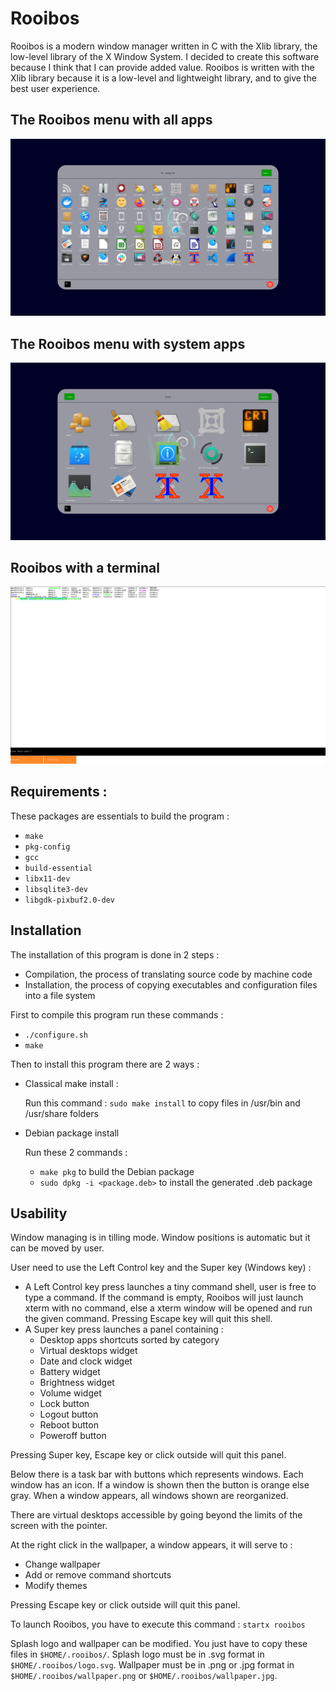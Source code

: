 # Rooibos
Rooibos is a modern window manager written in C with the Xlib library, the low-level library of the X Window System. I decided to create this software because I think that I can provide added value.
Rooibos is written with the Xlib library because it is a low-level and lightweight library, and to give the best user experience.

## The Rooibos menu with all apps
![Rooibos menu](/assets/rooibos.png)

## The Rooibos menu with system apps
![Rooibos menu](/assets/rooibos_system.png)

## Rooibos with a terminal
![Rooibos with a terminal](/assets/rooibos_terminal.png)

## Requirements :

These packages are essentials to build the program :
- `make`
- `pkg-config`
- `gcc`
- `build-essential`
- `libx11-dev`
- `libsqlite3-dev`
- `libgdk-pixbuf2.0-dev`

## Installation

The installation of this program is done in 2 steps :
- Compilation, the process of translating source code by machine code
- Installation, the process of copying executables and configuration files into a file system

First to compile this program run these commands :

- `./configure.sh`
- `make`

Then to install this program there are 2 ways :

- Classical make install :

	Run this command : `sudo make install` to copy files in /usr/bin and /usr/share folders

- Debian package install

  Run these 2 commands :
	- `make pkg` to build the Debian package
	- `sudo dpkg -i <package.deb>` to install the generated .deb package

## Usability
Window managing is in tilling mode. Window positions is automatic but it can be moved by user.

User need to use the Left Control key and the Super key (Windows key) :
* A Left Control key press launches a tiny command shell, user is free to type a command. If the command is empty, Rooibos will just launch xterm with no command, else a xterm window will be opened and run the given command. Pressing Escape key will quit this shell.
* A Super key press launches a panel containing :
  * Desktop apps shortcuts sorted by category
  * Virtual desktops widget
  * Date and clock widget
  * Battery widget
  * Brightness widget
  * Volume widget
  * Lock button
  * Logout button
  * Reboot button
  * Poweroff button

Pressing Super key, Escape key or click outside will quit this panel.

Below there is a task bar with buttons which represents windows. Each window has an icon. If a window is shown then the button is orange else gray.
When a window appears, all windows shown are reorganized.

There are virtual desktops accessible by going beyond the limits of the screen with the pointer.

At the right click in the wallpaper, a window appears, it will serve to :
* Change wallpaper
* Add or remove command shortcuts
* Modify themes

Pressing Escape key or click outside will quit this panel.

To launch Rooibos, you have to execute this command : `startx rooibos`

Splash logo and wallpaper can be modified. You just have to copy these files in `$HOME/.rooibos/`.
Splash logo must be in .svg format in `$HOME/.rooibos/logo.svg`.
Wallpaper must be in .png or .jpg format in `$HOME/.rooibos/wallpaper.png` or `$HOME/.rooibos/wallpaper.jpg`.
